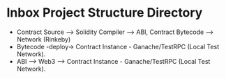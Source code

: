 # Inbox Project Structure Directory

- Contract Source --> Solidity Compiler --> ABI, Contract Bytecode --> Network (Rinkeby)
- Bytecode -deploy-> Contract Instance - Ganache/TestRPC (Local Test Network).
- ABI --> Web3 --> Contract Instance - Ganache/TestRPC (Local Test Network).